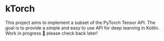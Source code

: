 # kTorch

This project aims to implement a subset of the PyTorch Tensor API.
The goal is to provide a simple and easy to use API for deep learning in Kotlin.
Work in progress 👷 please check back later!
